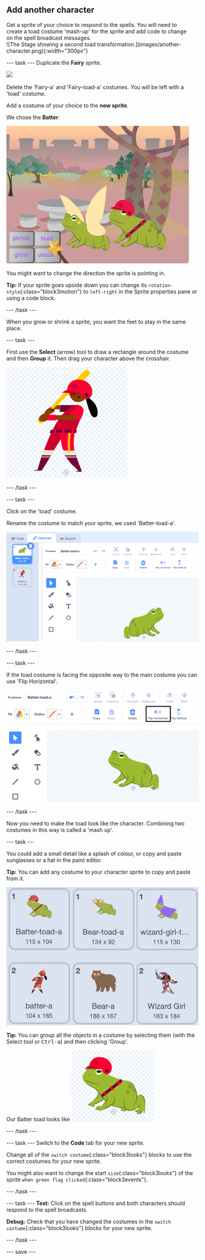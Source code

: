 ## Add another character

<div style="display: flex; flex-wrap: wrap">
<div style="flex-basis: 200px; flex-grow: 1; margin-right: 15px;">
Get a sprite of your choice to respond to the spells. You will need to create a toad costume 'mash-up' for the sprite and add code to change on the spell broadcast messages.
</div>
<div>
![The Stage showing a second toad transformation.](images/another-character.png){:width="300px"}
</div>
</div>

--- task ---
Duplicate the **Fairy** sprite. 

![](images/duplicate-fairy.png)

Delete the 'Fairy-a' and 'Fairy-toad-a' costumes. You will be left with a 'toad' costume.

Add a costume of your choice to the **new sprite**. 

We chose the **Batter**:

![](images/batter-on-stage.png)

You might want to change the direction the sprite is pointing in. 

**Tip:** If your sprite goes upside down you can change its `rotation-style`{:class="block3motion"} to `left-right` in the Sprite properties pane or using a code block.

--- /task ---

When you grow or shrink a sprite, you want the feet to stay in the same place.

--- task ---

First use the **Select** (arrow) tool to draw a rectangle around the costume and then **Group** it. Then drag your character above the crosshair.

![](images/character2-crosshair.png)

--- /task ---

--- task ---

Click on the 'toad' costume.

Rename the costume to match your sprite, we used 'Batter-toad-a'.

![](images/batter-toad-a-added.png)

--- /task ---

--- task ---

If the toad costume is facing the opposite way to the main costume you can use 'Flip Horizontal'.

![](images/flip-horizontal.png)

--- /task ---

Now you need to make the toad look like the character. Combining two costumes in this way is called a 'mash up'.

--- task ---

You could add a small detail like a splash of colour, or copy and paste sunglasses or a hat in the paint editor.

**Tip:** You can add any costume to your character sprite to copy and paste from it. 

![](images/editing-options.png)

**Tip:** You can group all the objects in a costume by selecting them (with the Select tool or <kbd>
Ctrl-a</kbd>) and then clicking 'Group'.

Our Batter toad looks like
![](images/batter-toad.png)

--- /task ---

--- task ---
Switch to the **Code** tab for your new sprite.

Change all of the `switch costume`{:class="block3looks"} blocks to use the correct costumes for your new sprite.

You might also want to change the start `size`{:class="block3looks"} of the sprite `when green flag clicked`{:class="block3events"}.

--- /task ---

--- task ---
**Test:** Click on the spell buttons and both characters should respond to the spell broadcasts.

**Debug:** Check that you have changed the costumes in the `switch costume`{:class="block3looks"} blocks for your new sprite.

--- /task ---

--- save ---